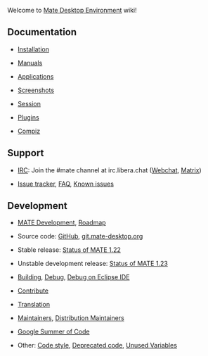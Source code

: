 Welcome to [Mate Desktop Environment](https://www.mate-desktop.org/) wiki!

## Documentation

  * [Installation](pages/download.md)

  * [Manuals](pages/docs.md)

  * [Applications](pages/applications.md)

  * [Screenshots](pages/screenshots.md)

  * [Session](pages/session.md)

  * [Plugins](pages/plugins.md)

  * [Compiz](pages/compiz.md)

## Support

  * [IRC](pages/irc.md): Join the #mate channel at irc.libera.chat ([Webchat](https://web.libera.chat/?#mate), [Matrix](https://matrix.to/#/#mate:libera.chat))

  * [Issue tracker](https://github.com/mate-desktop/), [FAQ](pages/faq.md), [Known issues](pages/known_issues.md)

## Development

  * [MATE Development](pages/dev-doc.md), [Roadmap](pages/roadmap.md)

  * Source code: [GitHub](https://github.com/mate-desktop/), [git.mate-desktop.org](https://git.mate-desktop.org/)

  * Stable release: [Status of MATE 1.22](pages/status-1.22.md)

  * Unstable development release: [Status of MATE 1.23](pages/status-1.23.md)

  * [Building](pages/building.md), [Debug](pages/debug.md), [Debug on Eclipse IDE](pages/debug-eclipse.md)

  * [Contribute](pages/contribute.md)

  * [Translation](pages/translation.md)

  * [Maintainers](pages/maintainers.md), [Distribution Maintainers](pages/distributions.md)

  * [Google Summer of Code](pages/gsoc.md)

  * Other: [Code style](pages/code_style.md), [Deprecated code](pages/deprecated_code.md), [Unused Variables](pages/unused_variables.md)
